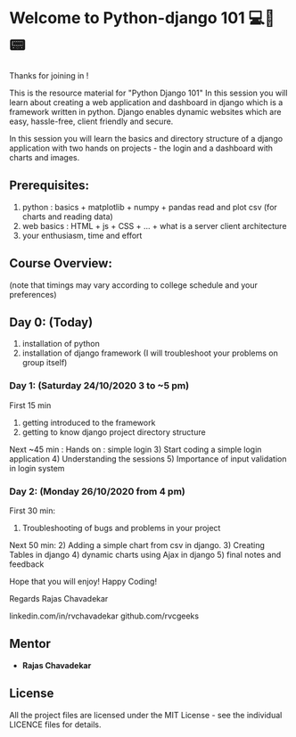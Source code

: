 
# Welcome to Python-django 101 💻📱📟

Thanks for joining in !

This is the resource material for "Python Django 101"
In this session you will learn about creating a web application and dashboard in django which is a framework written in python. Django enables dynamic websites which are  easy, hassle-free, client friendly and secure. 

In this session you will learn the basics and directory structure of a django application with two hands on projects - the login and a dashboard with charts and images.

## Prerequisites:
1) python : basics + matplotlib + numpy + pandas read and plot csv (for charts and reading data)
2) web basics : HTML + js + CSS + ... + what is a server client architecture 
3) your enthusiasm, time and effort


## Course Overview:
(note that timings may vary according to college schedule and your preferences)

## Day 0: (Today)
1) installation of python
2) installation of django framework
(I will troubleshoot your problems on group itself) 


### Day 1: (Saturday 24/10/2020 3 to ~5 pm)

First 15 min 
1) getting introduced to the framework 
2) getting to know django project directory structure 

Next ~45 min : Hands on : simple login 
3) Start coding a simple login application
4) Understanding the sessions
5) Importance of input validation in login system


### Day 2: (Monday  26/10/2020 from 4 pm)

First 30 min:
1) Troubleshooting of bugs and problems in your project

Next 50 min:
2) Adding a simple chart from csv in django.
3) Creating Tables in django
4) dynamic charts using Ajax in django
5) final notes and feedback 

Hope that you will enjoy!
Happy Coding!

Regards
Rajas Chavadekar

linkedin.com/in/rvchavadekar
github.com/rvcgeeks


## Mentor

* **Rajas Chavadekar** 

## License

All the project files are licensed under the MIT License - see the individual LICENCE files for details.

